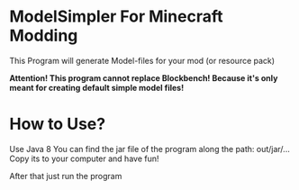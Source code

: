 # ModelSimpler For Minecraft Modding
This Program will generate Model-files for your mod (or resource pack)


**Attention! This program cannot replace Blockbench! Because it's only meant for creating default simple model files!**

# How to Use?
Use Java 8
You can find the jar file of the program along the path: out/jar/...
Copy its to your computer and have fun!

After that just run the program
